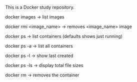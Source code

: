 This is a Docker study repository.

docker images -> list images

docker rmi <image_name> -> removes <image_name> image

docker ps -> list containers (defaults shows just running)

docker ps -a -> list all containers

docker ps -l -> show last created

docker ps -ls -> display total file sizes

docker rm <id> -> removes the <id> container

